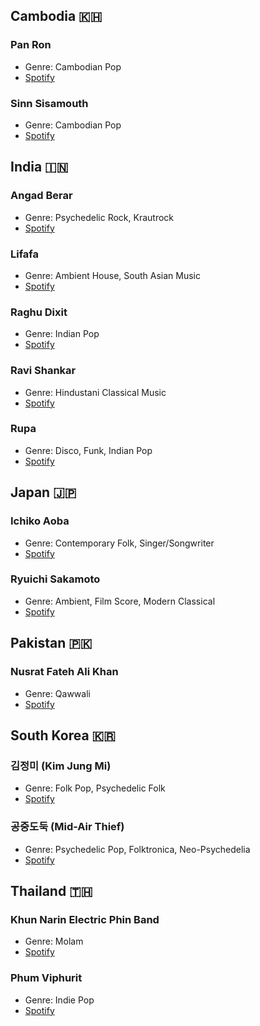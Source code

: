 ## Cambodia 🇰🇭
### Pan Ron
- Genre: Cambodian Pop
- [Spotify](https://open.spotify.com/artist/6RmYU3sfCbXaIspp8T3YmX?si=no_RhtpiRLqWPPu3uqAKRw)

### Sinn Sisamouth
- Genre: Cambodian Pop
- [Spotify](https://open.spotify.com/artist/5Vp49PDKCSLwmRI1qhb0oa?si=DOIaBpLvTpe9D3koqTqKLg)

## India 🇮🇳
### Angad Berar
- Genre: Psychedelic Rock, Krautrock
- [Spotify](https://open.spotify.com/artist/0lSDFUCTWrebuew5W3XT18?si=c0lsLtLCR02wV5xIexVjJw)

### Lifafa
- Genre: Ambient House, South Asian Music
- [Spotify](https://open.spotify.com/artist/6i50rQJbETLRREwFn3plcw?si=Y-u2gUHFTvCvTbQY4EppuA)

### Raghu Dixit
- Genre: Indian Pop
- [Spotify](https://open.spotify.com/artist/72578usTM6Cj5qWsi471Nc?si=NeWeuu5QQtiUTsLTan6P2g)

### Ravi Shankar
- Genre: Hindustani Classical Music
- [Spotify](https://open.spotify.com/artist/4uE9TgBW0AaPDHL1qYbtd0?si=2mfu914nTSazs5LSY5xbeQ)

### Rupa
- Genre: Disco, Funk, Indian Pop
- [Spotify](https://open.spotify.com/artist/6e0Crf87DmXzH3xgFtkCvI?si=fJLx7w6uQiCyRVlKknekYg)

## Japan 🇯🇵
### Ichiko Aoba
- Genre: Contemporary Folk, Singer/Songwriter
- [Spotify](https://open.spotify.com/artist/6ignRjbPmLvKdtMLj9a5Xs?si=D6A3RcBfRp6cUF34rHPuyQ)

### Ryuichi Sakamoto
- Genre: Ambient, Film Score, Modern Classical
- [Spotify](https://open.spotify.com/artist/1tcgfoMTT1szjUeaikxRjA?si=ucp8eTiFQ0KdZaKScAmuaQ)

## Pakistan 🇵🇰
### Nusrat Fateh Ali Khan
- Genre: Qawwali
- [Spotify](https://open.spotify.com/artist/5HcunTidTUrOaf8V0iJcvl?si=xo5dEZBcTdeSZY7aqEuvRw)

## South Korea 🇰🇷
### 김정미 (Kim Jung Mi)
- Genre: Folk Pop, Psychedelic Folk
- [Spotify](https://open.spotify.com/artist/0yxIUq0WFyaTmYyleG4Uca?si=Jrj64-ezS2CvsGaN4f3bRQ)

### 공중도둑 (Mid-Air Thief)
- Genre: Psychedelic Pop, Folktronica, Neo-Psychedelia
- [Spotify](https://open.spotify.com/artist/0zGRuj0aQ3mM6i2dQoO8h0?si=kPoEmqJdQYGBEE6o36NEtQ)

## Thailand 🇹🇭
### Khun Narin Electric Phin Band
- Genre: Molam
- [Spotify](https://open.spotify.com/artist/63zawOgIPFW8J6QTTJiRX1?si=Opacl82KSUuKN5hjYUwDTA)

### Phum Viphurit
- Genre: Indie Pop
- [Spotify](https://open.spotify.com/artist/5mqguTgtaoCMNMZD6txCh6?si=N1us93JrTmG_Pzpmd5wcjw)